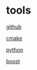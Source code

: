 # tools
[github](https://github.com/shaoxq/tools/tree/master/github)

[cmake](https://github.com/shaoxq/tools/tree/master/cmake)

[python](https://github.com/shaoxq/tools/tree/master/python)

[boost](https://github.com/shaoxq/tools/tree/master/boost)